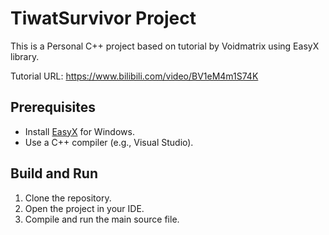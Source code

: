 # TiwatSurvivor Project

This is a Personal C++ project based on tutorial by Voidmatrix using EasyX library.

Tutorial URL: https://www.bilibili.com/video/BV1eM4m1S74K

## Prerequisites
- Install [EasyX](https://easyx.cn/) for Windows.
- Use a C++ compiler (e.g., Visual Studio).

## Build and Run
1. Clone the repository.
2. Open the project in your IDE.
3. Compile and run the main source file.